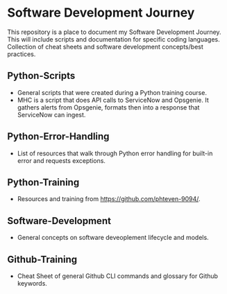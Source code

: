 # **Software Development Journey**
This repository is a place to document my Software Development Journey. This will include scripts and documentation for specific coding languages. Collection of cheat sheets and software development concepts/best practices.

## Python-Scripts
- General scripts that were created during a Python training course. 
- MHC is a script that does API calls to ServiceNow and Opsgenie. It gathers alerts from Opsgenie, formats then into a response that ServiceNow can ingest. 

## Python-Error-Handling
- List of resources that walk through Python error handling for built-in error and requests exceptions.

## Python-Training
- Resources and training from https://github.com/phteven-9094/.

## Software-Development
- General concepts on software deveoplement lifecycle and models.

## Github-Training
- Cheat Sheet of general Github CLI commands and glossary for Github keywords.
